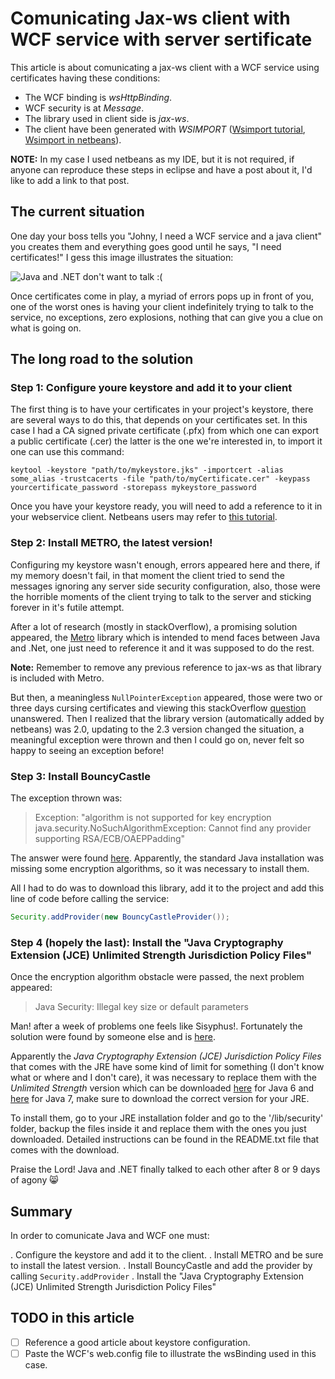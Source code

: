 Comunicating Jax-ws client with WCF service with server sertificate
=====================================================

This article is about comunicating a jax-ws client with a WCF service using certificates having these conditions:

* The WCF binding is *wsHttpBinding*.
* WCF security is at *Message*.
* The library used in client side is *jax-ws*.
* The client have been generated with *WSIMPORT* ([Wsimport tutorial](http://www.mkyong.com/webservices/jax-ws/jax-ws-wsimport-tool-example/), [Wsimport in netbeans](https://netbeans.org/kb/docs/websvc/client.html)).

**NOTE:** In my case I used netbeans as my IDE, but it is not required, if anyone can reproduce these steps in eclipse and have a post about it, I'd like to add a link to that post.

## The current situation

One day your boss tells you "Johny, I need a WCF service and a java client" you creates them and everything goes good until he says, "I need certificates!" I gess this image illustrates the situation:

![Java and .NET don't want to talk :(](https://raw.github.com/JeyDotC/articles/master/image/interoperabilidad.png)

Once certificates come in play, a myriad of errors pops up in front of you, one of the worst ones is having your client indefinitely trying to talk to the service, no exceptions, zero explosions, nothing that can give you a clue on what is going on.

## The long road to the solution

### Step 1: Configure youre keystore and add it to your client

The first thing is to have your certificates in your project's keystore, there are several ways to do this, that depends on your certificates set. In this case I had a CA signed private certificate (.pfx) from which one can export a public certificate (.cer) the latter is the one we're interested in, to import it one can use this command:

```
keytool -keystore "path/to/mykeystore.jks" -importcert -alias some_alias -trustcacerts -file "path/to/myCertificate.cer" -keypass yourcertificate_password -storepass mykeystore_password
```

Once you have your keystore ready, you will need to add a reference to it in your webservice client. Netbeans users may refer to [this tutorial](https://metro.java.net/nonav/1.2/guide/Configuring_Keystores_and_Truststores.html#Configuring_the_Keystore_and_Truststore).

### Step 2: Install METRO, the latest version! 

Configuring my keystore wasn't enough, errors appeared here and there, if my memory doesn't fail, in that moment the client tried to send the messages ignoring any server side security configuration, also, those were the horrible moments of the client trying to talk to the server and sticking forever in it's futile attempt.

After a lot of research (mostly in stackOverflow), a promising solution appeared, the [Metro](https://metro.java.net/) library which is intended to mend faces between Java and .Net, one just need to reference it and it was supposed to do the rest. 

**Note:** Remember to remove any previous reference to jax-ws as that library is included with Metro.

 But then, a meaningless `NullPointerException` appeared, those were two or three days cursing certificates and viewing this stackOverflow [question](http://stackoverflow.com/questions/13849451/nullpointerexception-java-webservice-client-on-top-of-wcf-using-ws-security) unanswered. Then I realized that the library version (automatically added by netbeans)  was 2.0, updating to the 2.3 version changed the situation, a meaningful exception were thrown and then I could go on, never felt so happy to seeing an exception before!

### Step 3: Install BouncyCastle

The exception thrown was:

> Exception: "algorithm is not supported for key encryption java.security.NoSuchAlgorithmException: Cannot find any provider supporting RSA/ECB/OAEPPadding"

The answer were found [here](http://stackoverflow.com/questions/17207491/after-update-to-java7u25-from-java7u21-jax-ws-client-of-my-program-throws-cannot). Apparently, the standard Java installation was missing some encryption algorithms, so it was necessary to install them.

All I had to do was to download this library, add it to the project and add this line of code before calling the service:

```java
Security.addProvider(new BouncyCastleProvider());
```

### Step 4 (hopely the last): Install the "Java Cryptography Extension (JCE) Unlimited Strength Jurisdiction Policy Files"

Once the encryption algorithm obstacle were passed, the next problem appeared: 

> Java Security: Illegal key size or default parameters 

Man! after a week of problems one feels like Sisyphus!. Fortunately the solution were found by someone else and is [here](http://stackoverflow.com/questions/6481627/java-security-illegal-key-size-or-default-parameters).

Apparently the *Java Cryptography Extension (JCE) Jurisdiction Policy Files* that comes with the JRE have some kind of limit for something (I don't know what or where and I don't care), it was necessary to replace them with the *Unlimited Strength* version which can be downloaded [here](http://www.oracle.com/technetwork/java/javase/downloads/jce-6-download-429243.html) for Java 6 and [here](http://www.oracle.com/technetwork/java/javase/downloads/jce-7-download-432124.html) for Java 7, make sure to download the correct version for your JRE. 

To install them, go to your JRE installation folder and go to the '/lib/security' folder, backup the files inside it and replace them with the ones you just downloaded. Detailed instructions can be found in the README.txt file that comes with the download.

Praise the Lord! Java and .NET finally talked to each other after 8 or 9 days of agony :smile_cat:

## Summary

In order to comunicate Java and WCF one must:

. Configure the keystore and add it to the client.
. Install METRO and be sure to install the latest version.
. Install BouncyCastle and add the provider by calling `Security.addProvider`
. Install the "Java Cryptography Extension (JCE) Unlimited Strength Jurisdiction Policy Files" 

## TODO in this article

- [ ] Reference a good article about keystore configuration.
- [ ] Paste the WCF's web.config file to illustrate the wsBinding used in this case.
